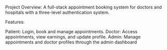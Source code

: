 Project Overview: A full-stack appointment booking system for doctors and hospitals with a three-level authentication system.

Features:

Patient: Login, book and manage appointments.
Doctor: Access appointments, view earnings, and update profile.
Admin: Manage appointments and doctor profiles through the admin dashboard
